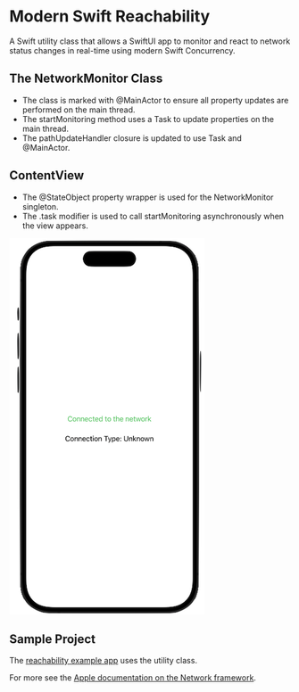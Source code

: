 # Modern Swift Reachability
A Swift utility class that allows a SwiftUI app to monitor and react to network status changes in real-time using modern Swift Concurrency.

## The NetworkMonitor Class
-	The class is marked with @MainActor to ensure all property updates are performed on the main thread.
-	The startMonitoring method uses a Task to update properties on the main thread.
-	The pathUpdateHandler closure is updated to use Task and @MainActor.

## ContentView
-	The @StateObject property wrapper is used for the NetworkMonitor singleton.
-	The .task modifier is used to call startMonitoring asynchronously when the view appears.

![](./art/screenshot-00.png)

## Sample Project
The [reachability example app](./reachability/) uses the utility class.

For more see the [Apple documentation on the Network framework](https://developer.apple.com/documentation/network).
